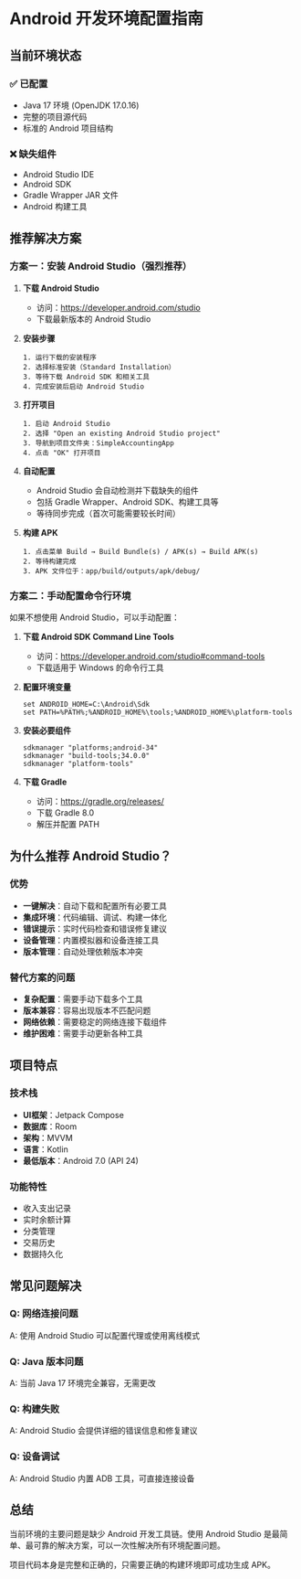 # Android 开发环境配置指南

## 当前环境状态

### ✅ 已配置
- Java 17 环境 (OpenJDK 17.0.16)
- 完整的项目源代码
- 标准的 Android 项目结构

### ❌ 缺失组件
- Android Studio IDE
- Android SDK
- Gradle Wrapper JAR 文件
- Android 构建工具

## 推荐解决方案

### 方案一：安装 Android Studio（强烈推荐）

1. **下载 Android Studio**
   - 访问：https://developer.android.com/studio
   - 下载最新版本的 Android Studio

2. **安装步骤**
   ```
   1. 运行下载的安装程序
   2. 选择标准安装（Standard Installation）
   3. 等待下载 Android SDK 和相关工具
   4. 完成安装后启动 Android Studio
   ```

3. **打开项目**
   ```
   1. 启动 Android Studio
   2. 选择 "Open an existing Android Studio project"
   3. 导航到项目文件夹：SimpleAccountingApp
   4. 点击 "OK" 打开项目
   ```

4. **自动配置**
   - Android Studio 会自动检测并下载缺失的组件
   - 包括 Gradle Wrapper、Android SDK、构建工具等
   - 等待同步完成（首次可能需要较长时间）

5. **构建 APK**
   ```
   1. 点击菜单 Build → Build Bundle(s) / APK(s) → Build APK(s)
   2. 等待构建完成
   3. APK 文件位于：app/build/outputs/apk/debug/
   ```

### 方案二：手动配置命令行环境

如果不想使用 Android Studio，可以手动配置：

1. **下载 Android SDK Command Line Tools**
   - 访问：https://developer.android.com/studio#command-tools
   - 下载适用于 Windows 的命令行工具

2. **配置环境变量**
   ```batch
   set ANDROID_HOME=C:\Android\Sdk
   set PATH=%PATH%;%ANDROID_HOME%\tools;%ANDROID_HOME%\platform-tools
   ```

3. **安装必要组件**
   ```batch
   sdkmanager "platforms;android-34"
   sdkmanager "build-tools;34.0.0"
   sdkmanager "platform-tools"
   ```

4. **下载 Gradle**
   - 访问：https://gradle.org/releases/
   - 下载 Gradle 8.0
   - 解压并配置 PATH

## 为什么推荐 Android Studio？

### 优势
- **一键解决**：自动下载和配置所有必要工具
- **集成环境**：代码编辑、调试、构建一体化
- **错误提示**：实时代码检查和错误修复建议
- **设备管理**：内置模拟器和设备连接工具
- **版本管理**：自动处理依赖版本冲突

### 替代方案的问题
- **复杂配置**：需要手动下载多个工具
- **版本兼容**：容易出现版本不匹配问题
- **网络依赖**：需要稳定的网络连接下载组件
- **维护困难**：需要手动更新各种工具

## 项目特点

### 技术栈
- **UI框架**：Jetpack Compose
- **数据库**：Room
- **架构**：MVVM
- **语言**：Kotlin
- **最低版本**：Android 7.0 (API 24)

### 功能特性
- 收入支出记录
- 实时余额计算
- 分类管理
- 交易历史
- 数据持久化

## 常见问题解决

### Q: 网络连接问题
A: 使用 Android Studio 可以配置代理或使用离线模式

### Q: Java 版本问题
A: 当前 Java 17 环境完全兼容，无需更改

### Q: 构建失败
A: Android Studio 会提供详细的错误信息和修复建议

### Q: 设备调试
A: Android Studio 内置 ADB 工具，可直接连接设备

## 总结

当前环境的主要问题是缺少 Android 开发工具链。使用 Android Studio 是最简单、最可靠的解决方案，可以一次性解决所有环境配置问题。

项目代码本身是完整和正确的，只需要正确的构建环境即可成功生成 APK。